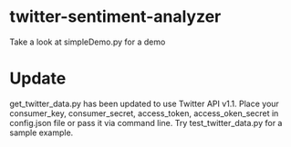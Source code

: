 twitter-sentiment-analyzer
==========================
<p> Take a look at simpleDemo.py for a demo </p>

Update
======
get_twitter_data.py has been updated to use Twitter API v1.1. Place your consumer_key, consumer_secret, access_token, access_oken_secret in config.json file or pass it via command line. Try test_twitter_data.py for a sample example.
